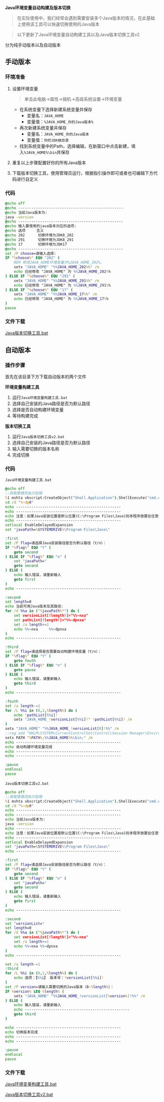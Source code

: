 **Java环境变量自动构建及版本切换**

> 在实际使用中，我们经常会遇到需要安装多个Java版本的情况，在此基础上使用该工具可以快速切换使用的Java版本

> 以下更新了Java环境变量自动构建工具以及Java版本切换工具v2

分为纯手动版本以及自动版本

## 手动版本

### 环境准备

1. 设置环境变量

   > 单击此电脑->属性->搞机->高级系统设置->环境变量

   * 在系统变量下选择新建系统变量并保存
     * 变量名：`JAVA_HOME`
     * 变量值：`%JAVA_HOME_你的Java版本%`
   * 再次新建系统变量并保存
     * 变量名：`JAVA_HOME_你的Java版本`
     * 变量值：`你的JDK根目录`
   * 找到系统变量中的Path，选择编辑，在新窗口中点击新建，填入`%JAVA_HOME%\bin`并保存

2. 重复以上步骤配置好你的所有Java版本

3. 下载版本切换工具，使用管理员运行，根据指引操作即可或者也可编辑下方代码进行自定义

### 代码

```bat
@echo off
@echo ------------------------------------------------
@echo 当前Java版本为:
java -version
@echo ------------------------------------------------
@echo 输入要使用的java版本对应的选项:
@echo 选项     含义
@echo 202      切换环境为JDK8_202
@echo 291      切换环境为JDK8_291
@echo 17       切换环境为JDK17
@echo ------------------------------------------------
set /P choose=请输入选择:
IF "%choose%" EQU "202" (
    REM 修改JAVA_HOME环境变量为%JAVA_HOME_202%,
    setx "JAVA_HOME" "%%JAVA_HOME_202%%" /m
    echo 已经修改 "JAVA_HOME" 为 %%JAVA_HOME_202%%
) ELSE IF "%choose%" EQU "291" (
    setx "JAVA_HOME" "%%JAVA_HOME_291%%" /m
    echo 已经修改 "JAVA_HOME" 为 %%JAVA_HOME_291%%
) ELSE IF "%choose%" EQU "17" (
    setx "JAVA_HOME" "%%JAVA_HOME_17%%" /m
    echo 已经修改 "JAVA_HOME" 为 %%JAVA_HOME_17%%
)
pause
```

### 文件下载

[Java版本切换工具.bat](https://www.alipan.com/s/F85KBqehZr1)

## 自动版本

### 操作步骤

首先在该目录下方下载自动版本的两个文件

**环境变量构建工具**

1. 运行`Java环境变量构建工具.bat`
2. 选择自己安装的Java路径是否为默认路径
3. 选择是否自动构建环境变量
4. 等待构建完成

**版本切换工具**

1. 运行`Java版本切换工具v2.bat`
2. 选择自己安装的Java路径是否为默认路径
3. 输入需要切换的版本名称
4. 完成切换

### 代码

`Java环境变量构建工具.bat`

```bat
@echo off
::获取管理员执行权限
%1 mshta vbscript:CreateObject("Shell.Application").ShellExecute("cmd.exe","/c %~s0 ::","","runas",1)(window.close)&&exit
cd /d "%~dp0"
echo ------------------------------------------------
echo ------------------------------------------------
echo 注意：如果Java安装位置是默认位置(C:\Program Files\Java)则本程序放置在任意位置均可，如果你自定义了安装位置，请将本程序放置到安装位置根目录
echo ------------------------------------------------
setlocal EnableDelayedExpansion
set "javaPath=%SYSTEMDRIVE%\Program Files\Java\"

:first
set /P flag=请选择Java安装路径是否为默认路径（Y/n）：
IF "%flag%" EQU "Y" (
	goto second
) ELSE IF "%flag%" EQU "n" (
	set "javaPath="
	goto second
) ELSE (
    echo 输入错误，请重新输入
	goto first
)
echo ------------------------------------------------

:second
set length=0
echo 当前可用Java版本及其路径:
for /d %%a in ("%javaPath%*") do (
	set versionList[!length!]="%%~nxa"
	set pathList[!length!]="%%~dpnxa"
	set /a length+=1
	echo %%~nxa		%%~dpnxa
)
echo ------------------------------------------------

:third
set /P flag=请选择是否需要自动构建环境变量（Y/n）：
IF "%flag%" EQU "Y" (
	goto fouth
) ELSE IF "%flag%" EQU "n" (
	goto pause
) ELSE (
    echo 输入错误，请重新输入
	goto third
)
echo ------------------------------------------------

:fouth
set /a length-=1
for /L %%i in (0,1,%length%) do (
	echo !pathList[%%i]!
	setx "JAVA_HOME_!versionList[%%i]!" !pathList[%%i]! /m
)
setx "JAVA_HOME" "%%JAVA_HOME_!versionList[0]!%%" /m
::reg add "HKLM\SYSTEM\CurrentControlSet\Control\Session Manager\Environment" /v "Path" /t REG_EXPAND_SZ /d "%Path%;%%JAVA_HOME%%\bin" /f
setx PATH "%PATH%;%%JAVA_HOME%%\bin;" /m
echo ------------------------------------------------
echo 自动构建环境变量完成
echo ------------------------------------------------
echo ------------------------------------------------

:pause
endlocal 
pause
```

`Java版本切换工具v2.bat`

```bat
@echo off
::获取管理员执行权限
%1 mshta vbscript:CreateObject("Shell.Application").ShellExecute("cmd.exe","/c %~s0 ::","","runas",1)(window.close)&&exit
cd /d "%~dp0"
echo ------------------------------------------------
echo ------------------------------------------------
echo 当前Java版本为:
java -version
echo ------------------------------------------------
echo 注意：如果Java安装位置是默认位置(C:\Program Files\Java)则本程序放置在任意位置均可，如果你自定义了安装位置，请将本程序放置到安装位置根目录
echo ------------------------------------------------
setlocal EnableDelayedExpansion
set "javaPath=%SYSTEMDRIVE%\Program Files\Java\"
echo ------------------------------------------------

:first
set /P flag=请选择Java安装路径是否为默认路径（Y/n）：
IF "%flag%" EQU "Y" (
	goto second
) ELSE IF "%flag%" EQU "n" (
	set "javaPath="
	goto second
) ELSE (
    echo 输入错误，请重新输入
	goto first
)
echo ------------------------------------------------

:second
set "versionList="
set length=0
for /d %%a in ("%javaPath%*") do (
	set versionList[!length!]="%%~nxa"
	set /a length+=1
	echo %%~nxa	%%~dpnxa
)
echo ------------------------------------------------

set /a length-=1
:third
for /L %%i in (0,1,%length%) do (
	echo 选项：【%%i】 版本号：!versionList[%%i]!
)
set /P version=请输入需要切换的Java版本（0-%length%）：
IF %version% LEQ %length% (
	setx "JAVA_HOME" "%%JAVA_HOME_!versionList[%version%]!%%" /m
) ELSE (
    echo 输入错误，请重新输入
	echo ------------------------------------------------
	goto third
)

echo ------------------------------------------------
echo 切换版本完成
echo ------------------------------------------------
echo ------------------------------------------------

:pause
endlocal 
pause
```

### 文件下载

[Java环境变量构建工具.bat](https://www.alipan.com/s/F85KBqehZr1)

[Java版本切换工具v2.bat](https://www.alipan.com/s/F85KBqehZr1)
